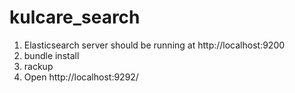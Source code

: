 # kulcare_search

1. Elasticsearch server should be running at http://localhost:9200
2. bundle install
3. rackup
4. Open http://localhost:9292/
